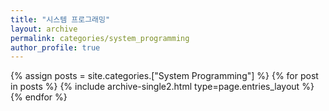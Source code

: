 ```yaml
---
title: "시스템 프로그래밍"
layout: archive
permalink: categories/system_programming
author_profile: true
---
```


{% assign posts = site.categories.["System Programming"] %}
{% for post in posts %} {% include archive-single2.html type=page.entries_layout %} {% endfor %}